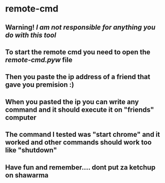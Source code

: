 # remote-cmd
Warning! *I am not responsible for anything you do with this tool*
---------------------------------------------------------------------------------------------------------------
To start the remote cmd you need to open the *remote-cmd.pyw* file
---------------------------------------------------------------------------------------------------------------

Then you paste the ip address of a friend that gave you premision :)
---------------------------------------------------------------------------------------------------------------

When you pasted the ip you can write any command and it should execute it on "friends" computer
---------------------------------------------------------------------------------------------------------------

The command I tested was "start chrome" and it worked and other commands should work too like "shutdown"
---------------------------------------------------------------------------------------------------------------

Have fun and remember.... dont put za ketchup on shawarma
---------------------------------------------------------------------------------------------------------------
